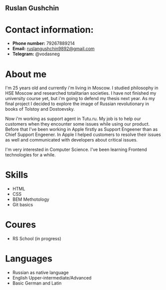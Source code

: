 ## Ruslan Gushchin
# Contact information:
* **Phone number:** 79267889214
* **Email:** ruslangushchin9892@gmail.com
* **Telegram:** @vodasneg

# About me
I'm 25 years old and currently i'm living in Moscow. I studied philosophy in HSE Moscow and researched totalitarian societies. I have not finished my university course yet, but i'm going to defend my thesis next year. As my final project I decided to explore the image of Russian revolutionary in books of Tolstoy and Dostoevsky.

Now i'm working as support agent in Tutu.ru. My job is to help our customers when they encounter some issues while using our product. Before that I've been working in Apple firstly as Support Engeener than as Chief Support Engeener. In Apple I helped customers to resolve their issues as well and communicated with developers about critical issues.

I'm very interested in Computer Science. I've been learning Frontend technologies for a while.

# Skills
* HTML
* CSS
* BEM Methotology
* Git basics

# Coures
* RS School (in progress)

# Languages
* Russian as native language
* English Upper-intermediate/Advanced
* Basic German and Latin